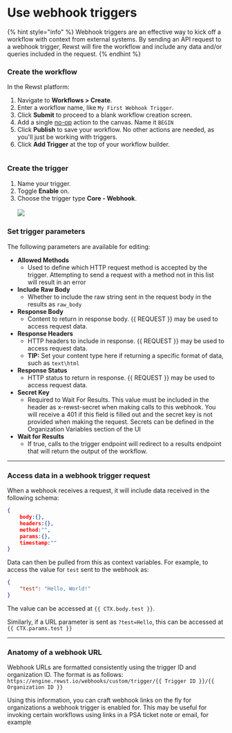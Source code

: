 # Use webhook triggers

{% hint style="info" %}
Webhook triggers are an effective way to kick off a workflow with context from external systems. By sending an API request to a webhook trigger, Rewst will fire the workflow and include any data and/or queries included in the request.
{% endhint %}

### Create the workflow

In the Rewst platform:

1. Navigate to **Workflows > Create**.
2. Enter a workflow name, like `My First Webhook Trigger`.
3. Click **Submit** to proceed to a blank workflow creation screen.
4. Add a single [no-op](../../workflows/actions-in-rewst/core-actions.md#no-operation-noop) action to the canvas. Name it `BEGIN`
5. Click **Publish** to save your workflow. No other actions are needed, as you'll just be working with triggers.
6. Click **Add Trigger** at the top of your workflow builder.

<figure><img src="../../../.gitbook/assets/image (17).png" alt=""><figcaption></figcaption></figure>

### **Create the trigger**

1. Name your trigger.
2. Toggle **Enable** on.
3. Choose the trigger type **Core - Webhook**.\
   \
   ![](<../../../.gitbook/assets/Screenshot 2025-02-21 at 12.50.29 PM.png>)

### **Set trigger parameters**

The following parameters are available for editing:

* **Allowed Methods**
  * Used to define which HTTP request method is accepted by the trigger. Attempting to send a request with a method not in this list will result in an error
* **Include Raw Body**
  * Whether to include the raw string sent in the request body in the results as `raw_body`
* **Response Body**
  * Content to return in response body. \{{ REQUEST \}} may be used to access request data.
* **Response Headers**
  * HTTP headers to include in response. \{{ REQUEST \}} may be used to access request data.
  * **TIP:** Set your content type here if returning a specific format of data, such as `text\html`
* **Response Status**
  * HTTP status to return in response. \{{ REQUEST \}} may be used to access request data.
* **Secret Key**
  * Required to Wait For Results. This value must be included in the header as x-rewst-secret when making calls to this webhook. You will receive a 401 if this field is filled out and the secret key is not provided when making the request. Secrets can be defined in the Organization Variables section of the UI
* **Wait for Results**
  * If true, calls to the trigger endpoint will redirect to a results endpoint that will return the output of the workflow.

***

### **Access data in a webhook trigger request**

When a webhook receives a request, it will include data received in the following schema:

```json
{
    body:{},
    headers:{},
    method:"",
    params:{},
    timestamp:""
}
```

Data can then be pulled from this as context variables. For example, to access the value for `test` sent to the webhook as:

```json
{
    "test": "Hello, World!"
}
```

The value can be accessed at `{{ CTX.body.test }}`.

Similarly, if a URL parameter is sent as `?test=Hello`, this can be accessed at `{{ CTX.params.test }}`

***

### **Anatomy of a webhook URL**

Webhook URLs are formatted consistently using the trigger ID and organization ID. The format is as follows: `https://engine.rewst.io/webhooks/custom/trigger/{{ Trigger ID }}/{{ Organization ID }}`

Using this information, you can craft webhook links on the fly for organizations a webhook trigger is enabled for. This may be useful for invoking certain workflows using links in a PSA ticket note or email, for example
